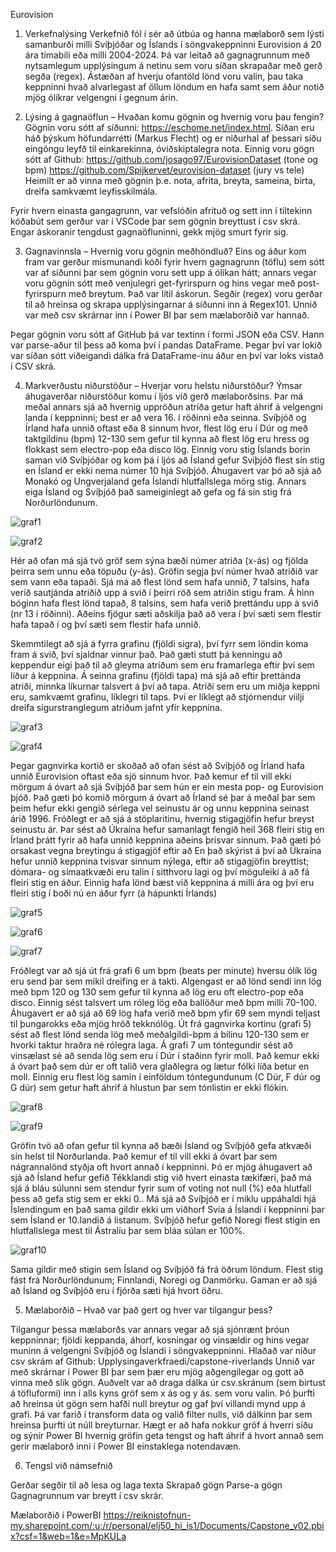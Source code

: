 Eurovision

1. Verkefnalýsing
   Verkefnið fól í sér að útbúa og hanna mælaborð sem lýsti samanburði milli Svíþjóðar og Íslands í söngvakeppninni
   Eurovision á 20 ára tímabili eða milli 2004-2024. Þá var leitað að gagnagrunnum með nytsamlegum upplýsingum á netinu
   sem
   voru síðan skrapaðar með gerð segða (regex). Ástæðan af hverju ofantöld lönd voru valin, þau taka keppninni hvað
   alvarlegast af öllum löndum en hafa samt sem áður notið mjög ólíkrar velgengni í gegnum árin.

2. Lýsing á gagnaöflun – Hvaðan komu gögnin og hvernig voru þau fengin?
   Gögnin voru sótt af síðunni: https://eschome.net/index.html.
   Síðan eru háð þýskum höfundarrétti (Markus Flecht) og er niðurhal af þessari síðu eingöngu leyfð til einkarekinna,
   óviðskiptalegra nota.
   Einnig voru gögn sótt af Github: https://github.com/josago97/EurovisionDataset  (tone og bpm)
   https://github.com/Spijkervet/eurovision-dataset (jury vs tele)
   Heimilt er að vinna með gögnin þ.e. nota, afrita, breyta, sameina, birta, dreifa samkvæmt leyfisskilmála.

Fyrir hvern einasta gangagrunn, var vefslóðin afrituð og sett inn í tiltekinn kóðabút sem gerður var í VSCode þar sem
gögnin breyttust í csv skrá. Engar áskoranir tengdust gagnaöfluninni, gekk mjög smurt fyrir sig.

3. Gagnavinnsla – Hvernig voru gögnin meðhöndluð?
   Eins og áður kom fram var gerður mismunandi kóði fyrir hvern gagnagrunn (töflu) sem sótt var af síðunni þar sem
   gögnin
   voru sett upp á ólíkan hátt; annars vegar voru gögnin sótt með venjulegri get-fyrirspurn og hins vegar með
   post-fyrirspurn með breytum. Það var lítil áskorun.
   Segðir (regex) voru gerðar til að hreinsa og skrapa upplýsingarnar á síðunni inn á Regex101.
   Unnið var með csv skrárnar inn í Power BI þar sem mælaborðið var hannað.

Þegar gögnin voru sótt af GitHub þá var textinn í formi JSON eða CSV. Hann var parse-aður til þess að koma því í pandas
DataFrame. Þegar því var lokið var síðan sótt viðeigandi dálka frá DataFrame-inu áður en því var loks vistað í CSV skrá.

4. Markverðustu niðurstöður – Hverjar voru helstu niðurstöður?
   Ýmsar áhugaverðar niðurstöður komu í ljós við gerð mælaborðsins. Þar má meðal annars sjá að hvernig uppröðun atriða
   getur haft áhrif á velgengni landa í keppninni; best er að vera 16. í röðinni eða seinna. Svíþjóð og Írland hafa
   unnið
   oftast eða 8 sinnum hvor, flest lög eru í Dúr og með taktgildinu (bpm) 12-130 sem gefur til kynna að flest lög eru
   hress
   og flokkast sem electro-pop eða disco lög. Einnig voru stig Íslands borin saman við Svíþjóðar og kom þá í ljós að
   Ísland
   gefur Svíþjóð flest sín stig en Ísland er ekki nema númer 10 hjá Svíþjóð. Áhugavert var þó að sjá að Monakó og
   Ungverjaland gefa Íslandi hlutfallslega mörg stig. Annars eiga Ísland og Svíþjóð það sameiginlegt að gefa og fá sín
   stig
   frá Norðurlöndunum.

![graf1](myndir/graf1.png)

![graf2](myndir/graf2.png)

Hér að ofan má sjá tvö gröf sem sýna bæði númer atriða (x-ás) og fjölda þeirra sem unnu eða töpuðu (y-ás). Gröfin segja
því númer hvað atriðið var sem vann eða tapaði. Sjá má að flest lönd sem hafa unnið, 7 talsins, hafa verið sautjánda
atriðið upp á svið í þeirri röð sem atriðin stigu fram. Á hinn bóginn hafa flest lönd tapað, 8 talsins, sem hafa verið
þrettándu upp á svið (nr 13 í röðinni). Aðeins fjögur sæti aðskilja það að vera í því sæti sem flestir hafa tapað í og
því sæti sem flestir hafa unnið.

Skemmtilegt að sjá á fyrra grafinu (fjöldi sigra), því fyrr sem löndin koma fram á svið, því sjaldnar vinnur það. Það
gæti stutt þá kenningu að keppendur eigi það til að gleyma atriðum sem eru framarlega eftir því sem líður á keppnina.
Á seinna grafinu (fjöldi tapa) má sjá að eftir þrettánda atriði, minnka líkurnar talsvert á því að tapa. Atriði sem eru
um miðja keppni eru, samkvæmt grafinu, líklegri til taps.
Því er líklegt að stjórnendur viilji dreifa sigurstranglegum atriðum jafnt yfir keppnina.

![graf3](myndir/graf3.png)

![graf4](myndir/graf4.png)

Þegar gagnvirka kortið er skoðað að ofan sést að Svíþjóð og Írland hafa unnið Eurovision oftast eða sjö sinnum hvor.
Það kemur ef til vill ekki mörgum á óvart að sjá Svíþjóð þar sem hún er ein mesta pop- og Eurovision þjóð. Það gæti þó
komið mörgum á óvart að Írland sé þar á meðal þar sem þeim hefur ekki gengið sérlega vel seinustu ár og unnu keppnina
seinast árið 1996.
Fróðlegt er að sjá á stöplaritinu, hvernig stigagjöfin hefur breyst seinustu ár. Þar sést að Úkraína hefur samanlagt
fengið heil 368 fleiri stig en Írland þrátt fyrir að hafa unnið keppnina aðeins þrisvar sinnum. Það gæti þó orsakast
vegna breytingu á stigagjöf eftir að En það skýrist á því að Úkraína hefur unnið keppnina tvisvar sinnum nýlega, eftir
að stigagjöfin breyttist; dómara- og símaatkvæði eru talin í sitthvoru lagi og því möguleiki á að fá fleiri stig en
áður.
Einnig hafa lönd bæst við keppnina á milli ára og því eru fleiri stig í boði nú en áður fyrr (á hápunkti Írlands)

![graf5](myndir/graf5.png)

![graf6](myndir/graf6.png)

![graf7](myndir/graf7.png)

Fróðlegt var að sjá út frá grafi 6 um bpm (beats per minute) hversu ólík lög eru send þar sem mikil dreifing er á takti.
Algengast er að lönd sendi inn lög með bpm 120 og 130 sem gefur til kynna að lög eru oft electro-pop eða disco. Einnig
sést talsvert um róleg lög eða ballöður með bpm milli 70-100. Áhugavert er að sjá að 69 lög hafa verið með bpm yfir 69
sem myndi teljast til þungarokks eða mjög hröð tekknólög.
Út frá gagnvirka kortinu (grafi 5) sést að flest lönd senda lög með meðalgildi-bpm á bilinu 120-130 sem er hvorki taktur
hraðra né rólegra laga.
Á grafi 7 um tóntegundir sést að vinsælast sé að senda lög sem eru í Dúr í staðinn fyrir moll. Það kemur ekki á óvart
það sem dúr er oft talið vera glaðlegra og lætur fólki líða betur en moll. Einnig eru flest lög samin í einföldum
tóntegundunum (C Dúr, F dúr og G dúr) sem getur haft áhrif á hlustun þar sem tónlistin er ekki flókin.

![graf8](myndir/graf8.png)

![graf9](myndir/graf9.png)

Gröfin tvö að ofan gefur til kynna að bæði Ísland og Svíþjóð gefa atkvæði sín helst til Norðurlanda. Það kemur ef til
vill ekki á óvart þar sem nágrannalönd styðja oft hvort annað í keppninni. Þó er mjög áhugavert að sjá að Ísland hefur
gefið Tékklandi stig við hvert einasta tækifæri, það má sjá á bláu súlunni sem stendur fyrir sum of voting not null (%)
eða hlutfall þess að gefa stig sem er ekki 0..
Má sjá að Svíþjóð er í miklu uppáhaldi hjá Íslendingum en það sama gildir ekki um viðhorf Svía á Íslandi í keppninni þar
sem Ísland er 10.landið á listanum. Svíþjóð hefur gefið Noregi flest stigin en hlutfallslega mest til Ástralíu þar sem
bláa súlan er 100%.

![graf10](myndir/graf1.png)

Sama gildir með stigin sem Ísland og Svíþjóð fá frá öðrum löndum. Flest stig fást frá Norðurlöndunum; Finnlandi, Noregi
og Danmörku. Gaman er að sjá að Ísland og Svíþjóð eru í fjórða sæti hjá hvort öðru.

5. Mælaborðið – Hvað var það gert og hver var tilgangur þess?

Tilgangur þessa mælaborðs var annars vegar að sjá sjónrænt þróun keppninnar; fjöldi keppanda, áhorf, kosningar og
vinsældir og hins vegar muninn á velgengni Svíþjóð og Íslandi í söngvakeppninni. Hlaðað var niður csv skrám af Github:
Upplysingaverkfraedi/capstone-riverlands
Unnið var með skrárnar í Power BI þar sem þær eru mjög aðgengilegar og gott að vinna með slík gögn. Auðvelt var að draga
dálka úr csv.skránum (sem birtust á töfluformi) inn í alls kyns gröf sem x ás og y ás. sem voru valin. Þó þurfti að
hreinsa út gögn sem hafði null breytur og gaf því villandi mynd upp á grafi. Þá var farið í transform data og valið
filter nulls, við dálkinn þar sem hreinsa þurfti út núll breyturnar.
Hægt er að hafa nokkur gröf á hverri síðu og sýnir Power BI hvernig gröfin geta tengst og haft áhrif á hvort annað sem
gerir mælaborð inni í Power BI einstaklega notendavæn.

6. Tengsl við námsefnið

Gerðar segðir til að lesa og laga texta
Skrapað gögn
Parse-a gögn
Gagnagrunnum var breytt í csv skrár.

Mælaborðið í PowerBI
https://reiknistofnun-my.sharepoint.com/:u:/r/personal/elj50_hi_is1/Documents/Capstone_v02.pbix?csf=1&web=1&e=MpKULa
